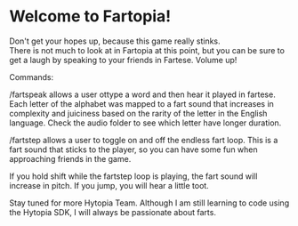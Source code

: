 # Welcome to Fartopia!  

Don't get your hopes up, because this game really stinks.  
There is not much to look at in Fartopia at this point, but you can be sure to get a laugh by speaking to your friends in Fartese.  Volume up!

Commands:

/fartspeak allows a user ottype a word and then hear it played in fartese.  Each letter of the alphabet was mapped to a fart sound that increases in complexity and juiciness based on the rarity of the letter in the English language.  Check the audio folder to see which letter have longer duration.  

/fartstep allows a user to toggle on and off the endless fart loop.  This is a fart sound that sticks to the player, so you can have some fun when approaching friends in the game.   

If you hold shift while the fartstep loop is playing, the fart sound will increase in pitch.  If you jump, you will hear a little toot.  

Stay tuned for more Hytopia Team.  Although I am still learning to code using the Hytopia SDK, I will always be passionate about farts.  